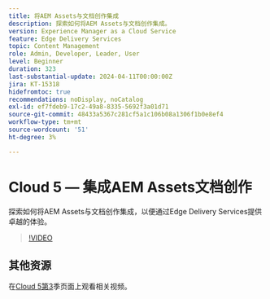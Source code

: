 ```yaml
---
title: 将AEM Assets与文档创作集成
description: 探索如何将AEM Assets与文档创作集成。
version: Experience Manager as a Cloud Service
feature: Edge Delivery Services
topic: Content Management
role: Admin, Developer, Leader, User
level: Beginner
duration: 323
last-substantial-update: 2024-04-11T00:00:00Z
jira: KT-15318
hidefromtoc: true
recommendations: noDisplay, noCatalog
exl-id: ef7fdeb9-17c2-49a8-8335-5692f3a01d71
source-git-commit: 48433a5367c281cf5a1c106b08a1306f1b0e8ef4
workflow-type: tm+mt
source-wordcount: '51'
ht-degree: 3%

---
```


# Cloud 5 — 集成AEM Assets文档创作

探索如何将AEM Assets与文档创作集成，以便通过Edge Delivery Services提供卓越的体验。

>[!VIDEO](https://video.tv.adobe.com/v/3448950/?quality=12&learn=on&captions=chi_hans)


## 其他资源

在[Cloud 5第3](../cloud5-season-3.md)季页面上观看相关视频。

